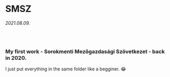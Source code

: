 # SMSZ
_2021.08.09._

<br />
<br />

### My first work - Sorokmenti Mezőgazdasági Szövetkezet - back in 2020. 

I just put everything in the same folder like a begginer. 😂


